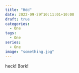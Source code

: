 ```yaml
---
title: "Hdd"
date: 2022-09-29T10:11:01+10:00
draft: true
categories:
  - One
tags:
  - One
series:
  - One
image: "something.jpg"
---
```

heck! Bork!

<!--more-->
